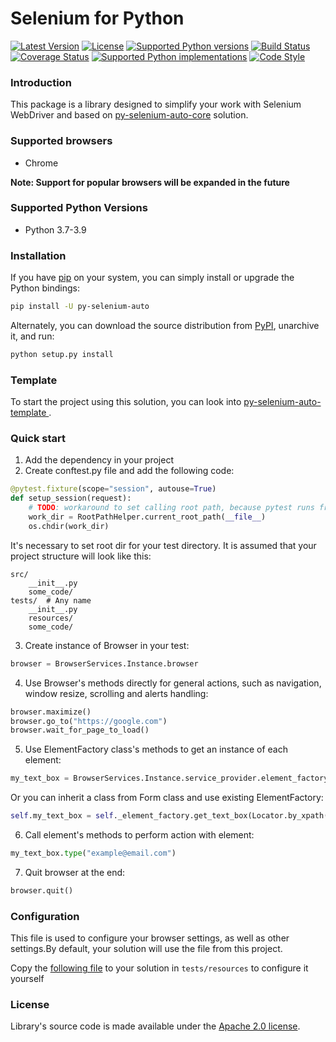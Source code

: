 # Selenium for Python

[![Latest Version](https://img.shields.io/pypi/v/py_selenium_auto.svg)](https://pypi.org/project/py-selenium-auto/)
[![License](https://img.shields.io/pypi/l/py_selenium_auto.svg)](https://pypi.org/project/py-selenium-auto/)
[![Supported Python versions](https://img.shields.io/pypi/pyversions/py_selenium_auto.svg)](https://pypi.org/project/py-selenium-auto/)
[![Build Status](https://github.com/Polmik/py-selenium-auto/actions/workflows/tests.yml/badge.svg)](https://github.com/Polmik/py-selenium-auto/actions/workflows/tests.yml)
[![Coverage Status](https://codecov.io/gh/Polmik/py-selenium-auto/branch/main/graph/badge.svg)](https://codecov.io/gh/Polmik/py-selenium-auto)
[![Supported Python implementations](https://img.shields.io/pypi/implementation/py_selenium_auto.svg)](https://pypi.org/project/py-selenium-auto/)
[![Code Style](https://img.shields.io/badge/code%20style-black-000000.svg)](https://github.com/psf/black)

### Introduction

This package is a library designed to simplify your work with Selenium WebDriver and based on [py-selenium-auto-core](https://github.com/Polmik/py-selenium-auto-core) solution.

### Supported browsers
* Chrome

**Note: Support for popular browsers will be expanded in the future**

### Supported Python Versions

* Python 3.7-3.9

### Installation 

If you have [pip](https://pip.pypa.io/en/stable/) on your system, you can simply install or upgrade the Python bindings:

```bash
pip install -U py-selenium-auto
```

Alternately, you can download the source distribution from [PyPI](https://pypi.org/project/py-selenium-auto/#files), unarchive it, and run:

```bash
python setup.py install
```

### Template

To start the project using this solution, you can look into [py-selenium-auto-template
](https://github.com/Polmik/py-selenium-auto-template).

### Quick start

1. Add the dependency in your project
2. Create conftest.py file and add the following code:
```python
@pytest.fixture(scope="session", autouse=True)
def setup_session(request):
    # TODO: workaround to set calling root path, because pytest runs from the root dir
    work_dir = RootPathHelper.current_root_path(__file__)
    os.chdir(work_dir)
```

It's necessary to set root dir for your test directory. It is assumed that your project structure will look like this:
```
src/
    __init__.py
    some_code/
tests/  # Any name
    __init__.py
    resources/
    some_code/
```
3. Create instance of Browser in your test:
```python
browser = BrowserServices.Instance.browser
```
4. Use Browser's methods directly for general actions, such as navigation, window resize, scrolling and alerts handling:
```python
browser.maximize()
browser.go_to("https://google.com")
browser.wait_for_page_to_load()
```
5. Use ElementFactory class's methods to get an instance of each element:
```python
my_text_box = BrowserServices.Instance.service_provider.element_factory().get_text_box(Locator.by_xpath("XPATH"), "Name")
```
Or you can inherit a class from Form class and use existing ElementFactory:
```python
self.my_text_box = self._element_factory.get_text_box(Locator.by_xpath("XPATH"), "Name")
```
6. Call element's methods to perform action with element:
```python
my_text_box.type("example@email.com")
```
7. Quit browser at the end:
```python
browser.quit()
```

### Configuration
This file is used to configure your browser settings, as well as other settings.By default, your solution will use the file from this project.

Copy the [following file](https://github.com/Polmik/py-selenium-auto/blob/main/py_selenium_auto/resources/settings.json) to your solution in `tests/resources` to configure it yourself

### License
Library's source code is made available under the [Apache 2.0 license](https://github.com/Polmik/py-selenium-auto/blob/main/LICENSE).